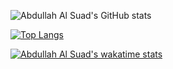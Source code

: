 ![Abdullah Al Suad's GitHub stats](https://github-readme-stats.vercel.app/api?username=abdullahalsuad&show_icons=true&theme=radical)

[![Top Langs](https://github-readme-stats.vercel.app/api/top-langs/?username=abdullahalsuad&layout=compact)](https://github.com/abdullahalsuad/github-readme-stats)

[![Abdullah Al Suad's wakatime stats](https://github-readme-stats.vercel.app/api/wakatime?username=abdullahalsuad)](https://github.com/abdullahalsuad/github-readme-stats)


